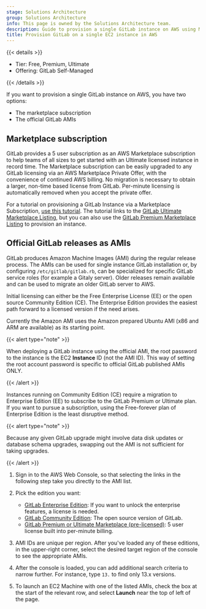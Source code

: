 ```yaml
---
stage: Solutions Architecture
group: Solutions Architecture
info: This page is owned by the Solutions Architecture team.
description: Guide to provision a single GitLab instance on AWS using Marketplace subscriptions or official GitLab AMIs, including CE/EE editions and licensing considerations.
title: Provision GitLab on a single EC2 instance in AWS
---
```


{{< details >}}

- Tier: Free, Premium, Ultimate
- Offering: GitLab Self-Managed

{{< /details >}}

If you want to provision a single GitLab instance on AWS, you have two options:

- The marketplace subscription
- The official GitLab AMIs

## Marketplace subscription

GitLab provides a 5 user subscription as an AWS Marketplace subscription to help teams of all sizes to get started with an Ultimate licensed instance in record time. The Marketplace subscription can be easily upgraded to any GitLab licensing via an AWS Marketplace Private Offer, with the convenience of continued AWS billing. No migration is necessary to obtain a larger, non-time based license from GitLab. Per-minute licensing is automatically removed when you accept the private offer.

For a tutorial on provisioning a GitLab Instance via a Marketplace Subscription, [use this tutorial](https://gitlab.awsworkshop.io/040_partner_setup.html). The tutorial links to the [GitLab Ultimate Marketplace Listing](https://aws.amazon.com/marketplace/pp/prodview-g6ktjmpuc33zk), but you can also use the [GitLab Premium Marketplace Listing](https://aws.amazon.com/marketplace/pp/prodview-amk6tacbois2k) to provision an instance.

## Official GitLab releases as AMIs

GitLab produces Amazon Machine Images (AMI) during the regular release process. The AMIs can be used for single instance GitLab installation or, by configuring `/etc/gitlab/gitlab.rb`, can be specialized for specific GitLab service roles (for example a Gitaly server). Older releases remain available and can be used to migrate an older GitLab server to AWS.

Initial licensing can either be the Free Enterprise License (EE) or the open source Community Edition (CE). The Enterprise Edition provides the easiest path forward to a licensed version if the need arises.

Currently the Amazon AMI uses the Amazon prepared Ubuntu AMI (x86 and ARM are available) as its starting point.

{{< alert type="note" >}}

When deploying a GitLab instance using the official AMI, the root password to the instance is the EC2 **Instance** ID (not the AMI ID). This way of setting the root account password is specific to official GitLab published AMIs ONLY.

{{< /alert >}}

Instances running on Community Edition (CE) require a migration to Enterprise Edition (EE) to subscribe to the GitLab Premium or Ultimate plan. If you want to pursue a subscription, using the Free-forever plan of Enterprise Edition is the least disruptive method.

{{< alert type="note" >}}

Because any given GitLab upgrade might involve data disk updates or database schema upgrades, swapping out the AMI is not sufficient for taking upgrades.

{{< /alert >}}

1. Sign in to the AWS Web Console, so that selecting the links in the following step take you directly to the AMI list.
1. Pick the edition you want:

   - [GitLab Enterprise Edition](https://console.aws.amazon.com/ec2/v2/home?region=us-east-1#Images:visibility=public-images;owner=782774275127;search=GitLab%20EE;sort=desc:name): If you want to unlock the enterprise features, a license is needed.
   - [GitLab Community Edition](https://console.aws.amazon.com/ec2/v2/home?region=us-east-1#Images:visibility=public-images;owner=782774275127;search=GitLab%20CE;sort=desc:name): The open source version of GitLab.
   - [GitLab Premium or Ultimate Marketplace (pre-licensed)](https://console.aws.amazon.com/ec2/v2/home?region=us-east-1#Images:visibility=public-images;source=Marketplace;search=GitLab%20EE;sort=desc:name): 5 user license built into per-minute billing.

1. AMI IDs are unique per region. After you've loaded any of these editions, in the upper-right corner, select the desired target region of the console to see the appropriate AMIs.
1. After the console is loaded, you can add additional search criteria to narrow further. For instance, type `13.` to find only 13.x versions.
1. To launch an EC2 Machine with one of the listed AMIs, check the box at the start of the relevant row, and select **Launch** near the top of left of the page.
